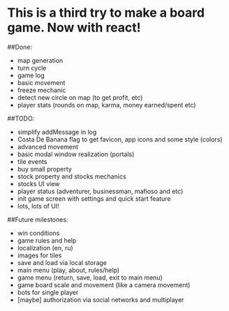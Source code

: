 # This is a third try to make a board game. Now with react!

##Done:

* map generation
* turn cycle
* game log
* basic movement
* freeze mechanic
* detect new circle on map (to get profit, etc)
* player stats (rounds on map, karma, money earned/spent etc)

##TODO:

* simplify addMessage in log
* Costa De Banana flag to get favicon, app icons and some style (colors)
* advanced movement
* basic modal window realization (portals)
* tile events
* buy small property
* stock property and stocks mechanics
* stocks UI view
* player status (adventurer, businessman, mafioso and etc)
* init game screen with settings and quick start feature
* lots, lots of UI!

##Future milestones:

* win conditions
* game rules and help
* localization (en, ru)
* images for tiles
* save and load via local storage
* main menu (play, about, rules/help)
* game menu (return, save, load, exit to main menu)
* game board scale and movement (like a camera movement)
* bots for single player
* [maybe] authorization via social networks and multiplayer
